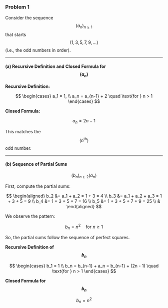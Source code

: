 ### Problem 1

Consider the sequence $$(a_n)_{n \geq 1}$$ that starts $$(1, 3, 5, 7, 9, \dots)$$ (i.e., the odd numbers in order).

---

#### (a) Recursive Definition and Closed Formula for $$(a_n)$$

**Recursive Definition:**

$$
\begin{cases}
a_1 = 1, \\
a_n = a_{n-1} + 2 \quad \text{for } n > 1
\end{cases}
$$

**Closed Formula:**

$$
a_n = 2n - 1
$$

This matches the $$(n^\text{th})$$ odd number.

---

#### (b) Sequence of Partial Sums
$$(b_n)_{n \geq 2} (a_n)$$

First, compute the partial sums:

$$
\begin{aligned}
b_2 &= a_1 + a_2 = 1 + 3 = 4 \\
b_3 &= a_1 + a_2 + a_3 = 1 + 3 + 5 = 9 \\
b_4 &= 1 + 3 + 5 + 7 = 16 \\
b_5 &= 1 + 3 + 5 + 7 + 9 = 25 \\
&
\end{aligned}
$$

We observe the pattern:

$$
b_n = n^2 \quad \text{for } n \geq 1
$$

So, the partial sums follow the sequence of perfect squares.

**Recursive Definition of $$b_n$$**

$$
\begin{cases}
b_1 = 1 \\
b_n = b_{n-1} + a_n = b_{n-1} + (2n - 1) \quad \text{for } n > 1
\end{cases}
$$

**Closed Formula for $$b_n$$**

$$
b_n = n^2
$$